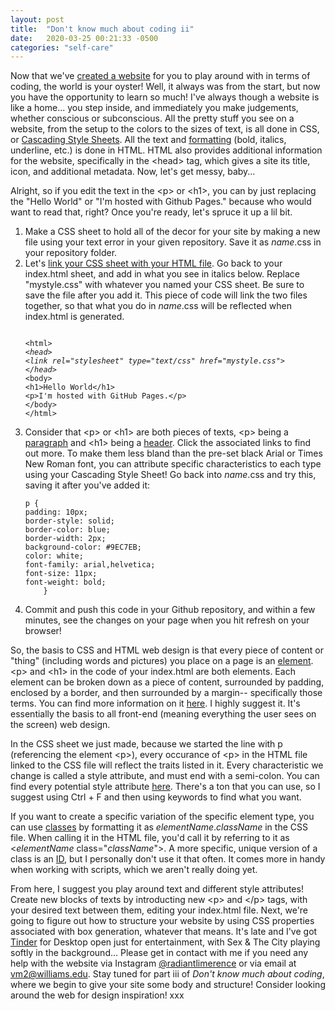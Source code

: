 ```yaml
---
layout: post
title:  "Don't know much about coding ii"
date:   2020-03-25 00:21:33 -0500
categories: "self-care"
---
```


Now that we've <a href="https://wiks.wiki/self-care/2020/03/20/coding-a-site-i.html" target="_blank">created a website</a> for you to play around with in terms of coding, the world is your oyster! Well, it always was from the start, but now you have the opportunity to learn so much! I've always though a website is like a home... you step inside, and immediately you make judgements, whether conscious or subconscious. All the pretty stuff you see on a website, from the setup to the colors to the sizes of text, is all done in CSS, or <a href="https://www.w3schools.com/css/css_intro.asp" target="_blank">Cascading Style Sheets</a>. All the text and <a href="https://www.w3schools.com/html/html_formatting.asp" target="_blank">formatting</a> (bold, italics, underline, etc.) is done in HTML. HTML also provides additional information for the website, specifically in the &lt;head&gt; tag, which gives a site its title, icon, and additional metadata. Now, let's get messy, baby...<!-- more -->

Alright, so if you edit the text in the &lt;p&gt; or &lt;h1&gt;, you can by just replacing the "Hello World" or "I'm hosted with Github Pages." because who would want to read that, right? Once you're ready, let's spruce it up a lil bit.

<ol><li>Make a CSS sheet to hold all of the decor for your site by making a new file using your text error in your given repository. Save it as <i>name</i>.css in your repository folder.</li>
<li>Let's <a href="https://www.w3schools.com/css/css_howto.asp" target="_blank">link your CSS sheet with your HTML file</a>. Go back to your index.html sheet, and add in what you see in italics below. Replace "mystyle.css" with whatever you named your CSS sheet. Be sure to save the file after you add it. This piece of code will link the two files together, so that what you do in <i>name</i>.css will be reflected when index.html is generated.
<pre><code><!DOCTYPE html>
&lt;html&gt;
<i>&lt;head&gt;
&lt;link rel="stylesheet" type="text/css" href="mystyle.css"&gt;
&lt;/head&gt;</i>
&lt;body&gt;
&lt;h1&gt;Hello World&lt;/h1&gt;
&lt;p&gt;I'm hosted with GitHub Pages.&lt;/p&gt;
&lt;/body&gt;
&lt;/html&gt;
</code></pre></li>
<li>Consider that &lt;p&gt; or &lt;h1&gt; are both pieces of texts, &lt;p&gt; being a <a href="https://www.w3schools.com/html/html_paragraphs.asp" target="_blank">paragraph</a> and &lt;h1&gt; being a <a href="https://www.w3schools.com/html/html_headings.asp" target="_blank">header</a>. Click the associated links to find out more. To make them less bland than the pre-set black Arial or Times New Roman font, you can attribute specific characteristics to each type using your Cascading Style Sheet! Go back into <i>name</i>.css and try this, saving it after you've added it:
<pre><code>p {
padding: 10px;
border-style: solid;
border-color: blue;
border-width: 2px;
background-color: #9EC7EB;
color: white;
font-family: arial,helvetica;
font-size: 11px;
font-weight: bold;
	}
</code></pre></li>
<li>Commit and push this code in your Github repository, and within a few minutes, see the changes on your page when you hit refresh on your browser!</li></ol>

So, the basis to CSS and HTML web design is that every piece of content or "thing" (including words and pictures) you place on a page is an <a href="https://www.w3schools.com/html/html_elements.asp" target="_blank">element</a>. &lt;p&gt; and &lt;h1&gt; in the code of your index.html are both elements. Each element can be broken down as a piece of content, surrounded by padding, enclosed by a border, and then surrounded by a margin-- specifically those terms. You can find more information on it <a href="https://www.w3schools.com/css/css_boxmodel.asp" target="_blank">here</a>. I highly suggest it. It's essentially the basis to all front-end (meaning everything the user sees on the screen) web design.

In the CSS sheet we just made, because we started the line with p (referencing the element &lt;p&gt;), every occurance of &lt;p&gt; in the HTML file linked to the CSS file will reflect the traits listed in it. Every characteristic we change is called a style attribute, and must end with a semi-colon. You can find every potential style attribute <a href="https://www.w3schools.com/cssref/" target="_blank">here</a>. There's a ton that you can use, so I suggest using Ctrl + F and then using keywords to find what you want. 

If you want to create a specific variation of the specific element type, you can use <a href="https://www.w3schools.com/html/html_classes.asp" target="_blank">classes</a> by formatting it as <i>elementName</i>.<i>className</i> in the CSS file. When calling it in the HTML file, you'd call it by referring to it as  &lt;<i>elementName</i> class="<i>className</i>"&gt;. A more specific, unique version of a class is an <a href="https://www.w3schools.com/html/html_id.asp" target="_blank">ID</a>, but I personally don't use it that often. It comes more in handy when working with scripts, which we aren't really doing yet.

From here, I suggest you play around text and different style attributes! Create new blocks of texts by introducting new &lt;p&gt; and &lt;/p&gt; tags, with your desired text between them, editing your index.html file. Next, we're going to figure out how to structure your website by using CSS properties associated with box generation, whatever that means. It's late and I've got <a href="https://tinder.com/" target="_blank">Tinder</a> for Desktop open just for entertainment, with Sex & The City playing softly in the background... Please get in contact with me if you need any help with the website via Instagram <a href="https://www.instagram.com/radiantlimerence/" target="_blank">@radiantlimerence</a> or via email at vm2@williams.edu. Stay tuned for part iii of <em>Don't know much about coding</em>, where we begin to give your site some body and structure! Consider looking around the web for design inspiration! xxx